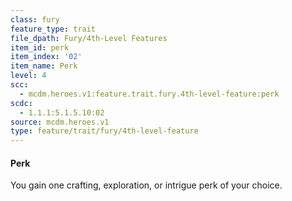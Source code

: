 ```yaml
---
class: fury
feature_type: trait
file_dpath: Fury/4th-Level Features
item_id: perk
item_index: '02'
item_name: Perk
level: 4
scc:
  - mcdm.heroes.v1:feature.trait.fury.4th-level-feature:perk
scdc:
  - 1.1.1:5.1.5.10:02
source: mcdm.heroes.v1
type: feature/trait/fury/4th-level-feature
---
```


#### Perk

You gain one crafting, exploration, or intrigue perk of your choice.
